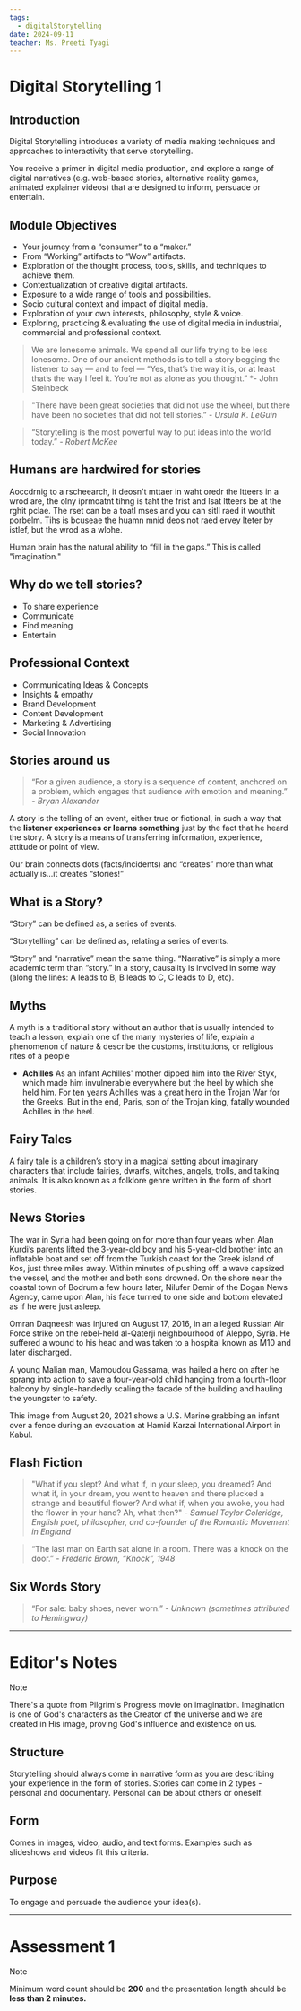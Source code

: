 ```yaml
---
tags:
  - digitalStorytelling
date: 2024-09-11
teacher: Ms. Preeti Tyagi
---
```

# Digital Storytelling 1
## Introduction
Digital Storytelling introduces a variety of media making techniques and approaches to interactivity that serve storytelling.

You receive a primer in digital media production, and explore a range of digital narratives (e.g. web-based stories, alternative reality games, animated explainer videos) that are designed to inform, persuade or entertain.
## Module Objectives
- Your journey from a “consumer” to a “maker.”
- From “Working” artifacts to “Wow” artifacts.
- Exploration of the thought process, tools, skills, and techniques to achieve them.
- Contextualization of creative digital artifacts.
- Exposure to a wide range of tools and possibilities.
- Socio cultural context and impact of digital media.
- Exploration of your own interests, philosophy, style & voice.
- Exploring, practicing & evaluating the use of digital media in industrial, commercial and professional context.

> We are lonesome animals. We spend all our life trying to be less lonesome. One of our ancient methods is to tell a story begging the listener to say — and to feel — “Yes, that’s the way it is, or at least that’s the way I feel it. You’re not as alone as you thought.”
> *- John Steinbeck

> "There have been great societies that did not use the wheel, but there have been no societies that did not tell stories.”
> *- Ursula K. LeGuin*

> “Storytelling is the most powerful way to put ideas into the world today.”
> *- Robert McKee*
## Humans are hardwired for stories
Aoccdrnig to a rscheearch, it deosn't mttaer in waht oredr the ltteers in a wrod are, the olny iprmoatnt tihng is taht the frist and lsat ltteers be at the rghit pclae. The rset can be a toatl mses and you can sitll raed it wouthit porbelm. Tihs is bcuseae the huamn mnid deos not raed ervey lteter by istlef, but the wrod as a wlohe.

Human brain has the natural ability to “fill in the gaps.” This is called "imagination."
## Why do we tell stories?
- To share experience
- Communicate
- Find meaning
- Entertain
## Professional Context
- Communicating Ideas & Concepts
- Insights & empathy
- Brand Development
- Content Development
- Marketing & Advertising
- Social Innovation
## Stories around us
> “For a given audience, a story is a sequence of content, anchored on a problem, which engages that audience with emotion and meaning.”
> *- Bryan Alexander*

A story is the telling of an event, either true or fictional, in such a way that the **listener experiences or learns something** just by the fact that he heard the story. A story is a means of transferring information, experience, attitude or point of view.

Our brain connects dots (facts/incidents) and “creates” more than what actually is...it creates “stories!”
## What is a Story?
“Story” can be defined as, a series of events.

“Storytelling” can be defined as, relating a series of events.

“Story” and “narrative” mean the same thing. “Narrative” is simply a more academic term than “story.” In a story, causality is involved in some way (along the lines: A leads to B, B leads to C, C leads to D, etc).
## Myths
A myth is a traditional story without an author that is usually intended to teach a lesson, explain one of the many mysteries of life, explain a phenomenon of nature & describe the customs, institutions, or religious rites of a people

- **Achilles**
	As an infant Achilles' mother dipped him into the River Styx, which made him invulnerable everywhere but the heel by which she held him. For ten years Achilles was a great hero in the Trojan War for the Greeks. But in the end, Paris, son of the Trojan king, fatally wounded Achilles in the heel.
## Fairy Tales
A fairy tale is a children’s story in a magical setting about imaginary characters that include fairies, dwarfs, witches, angels, trolls, and talking animals. It is also known as a folklore genre written in the form of short stories.
## News Stories
The war in Syria had been going on for more than four years when Alan Kurdi’s parents lifted the 3-year-old boy and his 5-year-old brother into an inflatable boat and set off from the Turkish coast for the Greek island of Kos, just three miles away. Within minutes of pushing off, a wave capsized the vessel, and the mother and both sons drowned. On the shore near the coastal town of Bodrum a few hours later, Nilufer Demir of the Dogan News Agency, came upon Alan, his face turned to one side and bottom elevated as if he were just asleep.

Omran Daqneesh was injured on August 17, 2016, in an alleged Russian Air Force strike on the rebel-held al-Qaterji neighbourhood of Aleppo, Syria. He suffered a wound to his head and was taken to a hospital known as M10 and later discharged.

A young Malian man, Mamoudou Gassama, was hailed a hero on after he sprang into action to save a four-year-old child hanging from a fourth-floor balcony by single-handedly scaling the facade of the building and hauling the youngster to safety.

This image from August 20, 2021 shows a U.S. Marine grabbing an infant over a fence during an evacuation at Hamid Karzai International Airport in Kabul.
## Flash Fiction
> "What if you slept? And what if, in your sleep, you dreamed? And what if, in your dream, you went to heaven and there plucked a strange and beautiful flower? And what if, when you awoke, you had the flower in your hand? Ah, what then?"
> *- Samuel Taylor Coleridge, English poet, philosopher, and co-founder of the Romantic Movement in England*

> “The last man on Earth sat alone in a room. There was a knock on the door.”
> *- Frederic Brown, “Knock”, 1948*
## Six Words Story
> “For sale: baby shoes, never worn.”
> *- Unknown (sometimes attributed to Hemingway)*

----------------------------------------------------------------
# Editor's Notes

> [!NOTE]
> There's a quote from Pilgrim's Progress movie on imagination. Imagination is one of God's characters as the Creator of the universe and we are created in His image, proving God's influence and existence on us.
## Structure
Storytelling should always come in narrative form as you are describing your experience in the form of stories. Stories can come in 2 types - personal and documentary. Personal can be about others or oneself.
## Form
Comes in images, video, audio, and text forms. Examples such as slideshows and videos fit this criteria.
## Purpose
To engage and persuade the audience your idea(s).

----------------------------------------------------------------
# Assessment 1

> [!NOTE]
> Minimum word count should be **200** and the presentation length should be **less than 2 minutes.**